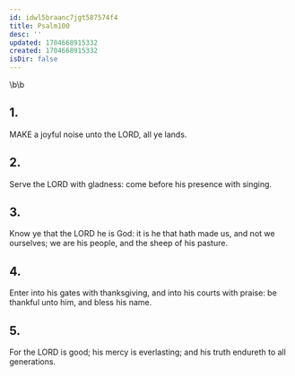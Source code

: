 ```yaml
---
id: idwl5braanc7jgt587574f4
title: Psalm100
desc: ''
updated: 1704668915332
created: 1704668915332
isDir: false
---
```

\b\b
## 1.
MAKE a joyful noise unto the LORD, all ye lands.
## 2.
Serve the LORD with gladness: come before his presence with singing.
## 3.
Know ye that the LORD he is God: it is he that hath made us, and not we ourselves; we are his people, and the sheep of his pasture.
## 4.
Enter into his gates with thanksgiving, and into his courts with praise: be thankful unto him, and bless his name.
## 5.
For the LORD is good; his mercy is everlasting; and his truth endureth to all generations.
